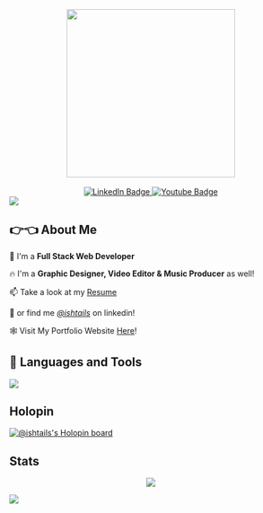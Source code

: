 <div id="header" align="center">
  <img src="https://media.giphy.com/media/RbDKaczqWovIugyJmW/giphy.gif" width="300"/>
</div>
<br>
<div id="badges" align="center">
  <a href="https://www.linkedin.com/in/kartikay-tiwari-92579921b/">
    <img src="https://img.shields.io/badge/LinkedIn-blue?style=for-the-badge&logo=linkedin&logoColor=white" alt="LinkedIn Badge"/>
  </a>
  <a href="https://www.youtube.com/c/ishtails">
    <img src="https://img.shields.io/badge/YouTube-red?style=for-the-badge&logo=youtube&logoColor=white" alt="Youtube Badge"/>
  </a>
  <br>
  <img src="https://komarev.com/ghpvc/?username=ishtails&style=flat-square&color=blue" alt=""/>
</div>
<img src="https://camo.githubusercontent.com/76109812f3127b0f86940373897b04ac8943cb3c0f057f90046444480f61bafd/68747470733a2f2f692e696d6775722e636f6d2f77617856496d762e706e67">

## 👉👈 About Me

🍕 I'm a **Full Stack Web Developer**

🔥 I'm a **Graphic Designer, Video Editor & Music Producer** as well!

📫 Take a look at my [Resume](https://drive.google.com/file/d/19DGlRnIUTWJrJtX5HpC9yUyEHEjrLb66/view?usp=sharing)

🧑 or find me *[@ishtails](https://www.linkedin.com/in/ishtails/)* on linkedin!

🕸️ Visit My Portfolio Website [Here](https://styles-portfolio.vercel.app/)!

## 👻 Languages and Tools
<div>
  <img src="https://skillicons.dev/icons?i=js,ts,py,c,cpp,nodejs,express,mongodb,redis,docker,postman,nextjs,react,tailwind,aws,githubactions,bash,tensorflow,git&perline=19" />
<!--   <img src="https://upload.wikimedia.org/wikipedia/commons/d/d5/Tailwind_CSS_Logo.svg" title="TailwindCSS" **alt="TailwindCSS" width="40" height="40"/>&nbsp;
  <img src="https://upload.wikimedia.org/wikipedia/commons/a/a7/React-icon.svg" title="React" alt="React" width="40" height="40"/>&nbsp;
  <img src="https://upload.wikimedia.org/wikipedia/commons/9/99/Unofficial_JavaScript_logo_2.svg" title="JavaScript" alt="JavaScript" width="40" height="40"/>&nbsp;
  <img src="https://upload.wikimedia.org/wikipedia/commons/7/70/Devicon-css3-plain.svg"  title="CSS3" alt="CSS" width="40" height="40"/>&nbsp;
  <img src="https://upload.wikimedia.org/wikipedia/commons/3/38/HTML5_Badge.svg" title="HTML5" alt="HTML" width="40" height="40"/>&nbsp;
  <img src="https://upload.wikimedia.org/wikipedia/commons/1/18/ISO_C%2B%2B_Logo.svg" title="C++" **alt="C++" width="40" height="40"/>&nbsp;
  <img src="https://www.svgrepo.com/show/331760/sql-database-generic.svg" title="SQL"  alt="MySQL" width="40" height="40"/>&nbsp;
  <img src="https://upload.wikimedia.org/wikipedia/commons/a/af/Adobe_Photoshop_CC_icon.svg" title="Photoshop" **alt="Photoshop" width="40" height="40"/>&nbsp;
  <img src="https://upload.wikimedia.org/wikipedia/commons/f/fb/Adobe_Illustrator_CC_icon.svg" title="Illustrator" **alt="Illustrator" width="40" height="40"/>&nbsp;
  <img src="https://upload.wikimedia.org/wikipedia/commons/4/40/Adobe_Premiere_Pro_CC_icon.svg" title="Premiere Pro" **alt="Premiere Pro" width="40" height="40"/>&nbsp;
  <img src="https://upload.wikimedia.org/wikipedia/commons/3/3f/Git_icon.svg" title="Git" **alt="Git" width="40" height="40"/>&nbsp;
  <img src="https://upload.wikimedia.org/wikipedia/commons/4/4b/Bash_Logo_Colored.svg" title="Bash" **alt="Bash" width="40" height="40"/>&nbsp;   -->
</div>

## Holopin
[![@ishtails's Holopin board](https://holopin.me/ishtails)](https://holopin.io/@ishtails)

## Stats
<p align="center">
  <img src="http://github-readme-streak-stats.herokuapp.com?user=ishtails&theme=dark&background=000000">
</p>

<img src="https://camo.githubusercontent.com/76109812f3127b0f86940373897b04ac8943cb3c0f057f90046444480f61bafd/68747470733a2f2f692e696d6775722e636f6d2f77617856496d762e706e67">
